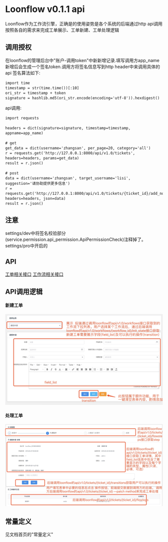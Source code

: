 # Loonflow v0.1.1 api
Loonflow作为工作流引擎，正确是的使用姿势是各个系统的后端通过http api调用按照各自的需求来完成工单展示、工单新建、工单处理逻辑
## 调用授权
在loonflow的管理后台中"账户-调用token"中新新增记录.填写调用方app_name新增后会生成一个签名token.调用方将签名信息写到http header中来调用具体的api
签名算法如下:
```
import time
timestamp = str(time.time())[:10]
ori_str = timestamp + token
signature = hashlib.md5(ori_str.encode(encoding='utf-8')).hexdigest()
```
api调用:
```
import requests

headers = dict(signature=signature, timestamp=timestamp, appname=app_name)

# get
get_data = dict(username='zhangsan', per_page=20, category='all')
r = requests.get('http://127.0.0.1:8000/api/v1.0/tickets', headers=headers, params=get_data)
result = r.json()

# post
data = dict(username='zhangsan', target_username='lisi', suggestion='请协助提供更多信息')
r = requests.get('http://127.0.0.1:8000/api/v1.0/tickets/{ticket_id}/add_node', headers=headers, json=data)
result = r.json()
```

## 注意
settings/dev中将签名校验部分(service.permission.api_permission.ApiPermissionCheck)注释掉了。settings/pro中开启的


## API
[工单相关接口](./ticket.md)
[工作流相关接口](./workflow.md)

## API调用逻辑
#### 新建工单
![admin_homapage](/docs/images/new_ticket.jpg)

#### 处理工单
![admin_homapage](/docs/images/handle_ticket.jpg)



## 常量定义
见文档首页的"常量定义"